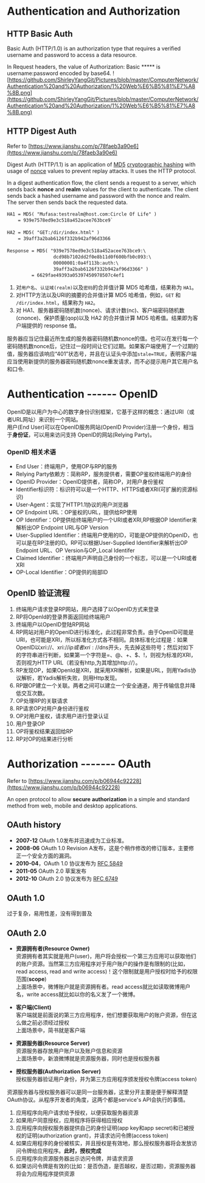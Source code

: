 # Authentication and Authorization

## HTTP Basic Auth

Basic Auth (HTTP/1.0) is an authorization type that requires a verified username and password to access a data resource.

In Request headers, the value of Authorization: Basic ***** is username:password encoded by base64.
![https://github.com/ShirleyYangGit/Pictures/blob/master/ComputerNetwork/Authentication%20and%20Authorization/1%20Web%E6%B5%81%E7%A8%8B.png](https://github.com/ShirleyYangGit/Pictures/blob/master/ComputerNetwork/Authentication%20and%20Authorization/1%20Web%E6%B5%81%E7%A8%8B.png)

## HTTP Digest Auth

Refer to [https://www.jianshu.com/p/78faeb3a90e6](https://www.jianshu.com/p/78faeb3a90e6)

Digest Auth (HTTP/1.1) is an application of [MD5](https://en.wikipedia.org/wiki/MD5 "MD5")  [cryptographic hashing](https://en.wikipedia.org/wiki/Cryptographic_hash "Cryptographic hash") with usage of [nonce](https://en.wikipedia.org/wiki/Cryptographic_nonce "Cryptographic nonce") values to prevent replay attacks. It uses the HTTP protocol.

In a digest authentication flow, the client sends a request to a server, which sends back  **nonce**  and  **realm**  values for the client to authenticate. The client sends back a hashed username and password with the nonce and realm. The server then sends back the requested data.

```
HA1 = MD5( "Mufasa:testrealm@host.com:Circle Of Life" )
    = 939e7578ed9e3c518a452acee763bce9`

HA2 = MD5( "GET:/dir/index.html" )
    = 39aff3a2bab6126f332b942af96d3366

Response = MD5( "939e7578ed9e3c518a452acee763bce9:\
                 dcd98b7102dd2f0e8b11d0f600bfb0c093:\
                 00000001:0a4f113b:auth:\
                 39aff3a2bab6126f332b942af96d3366" )
         = 6629fae49393a05397450978507c4ef1
```
1.  对`用户名`、`认证域(realm)`以及`密码`的合并值计算 MD5 哈希值，结果称为  `HA1`。
2.  对HTTP方法以及URI的摘要的合并值计算 MD5 哈希值，例如，`GET`  和  `/dir/index.html`，结果称为  `HA2`。
3.  对 HA1、服务器密码随机数(nonce)、请求计数(nc)、客户端密码随机数(cnonce)、保护质量(qop)以及 HA2 的合并值计算 MD5 哈希值。结果即为客户端提供的 response 值。

服务器应当记住最近所生成的服务器密码随机数nonce的值。也可以在发行每一个密码随机数nonce后，记住过一段时间让它们过期。如果客户端使用了一个过期的值，服务器应该响应“401”状态号，并且在认证头中添加`stale=TRUE`，表明客户端应当使用新提供的服务器密码随机数nonce重发请求，而不必提示用户其它用户名和口令.

# Authentication ------ OpenID

  
OpenID是以用户为中心的数字身份识别框架，它基于这样的概念：通过URI（或者URL网址）来识别一个网站。  
用户(End User)可以在OpenID服务网站(OpenID Provider)注册一个身份，相当于**身份证**，可以用来访问支持 OpenID的网站(Relying Party)。

### OpenID 相关术语

  

-   End User：终端用户，使用OP与RP的服务
-   Relying Party依赖方：简称RP，服务提供者，需要OP鉴权终端用户的身份
-   OpenID Provider：OpenID提供者，简称OP，对用户身份鉴权
-   Identifier标识符：标识符可以是一个HTTP、HTTPS或者XRI(可扩展的资源标识)
-   User-Agent：实现了HTTP1.1协议的用户浏览器
-   OP Endpoint URL：OP鉴权的URL，提供给RP使用
-   OP Identifier：OP提供给终端用户的一个URI或者XRI,RP根据OP Identifier来解析出OP Endpoint URL与OP Version
-   User-Supplied Identifier：终端用户使用的ID，可能是OP提供的OpenID，也可以是在RP注册的ID。RP可以根据User-Supplied Identifier来解析出OP Endpoint URL、OP Version与OP_Local Identifer
-   Claimed Identifier：终端用户声明自己身份的一个标志，可以是一个URI或者XRI
-   OP-Local Identifier：OP提供的局部ID


## OpenID 验证流程

1.  终端用户请求登录RP网站，用户选择了以OpenID方式来登录
2.  RP将OpenId的登录界面返回给终端用户  
3.  终端用户以OpenID登陆RP网站
4.  RP网站对用户的OpenID进行标准化，此过程非常负责。由于OpenID可能是URI，也可能是XRI，所以标准化方式各不相同。具体标准化过程是：如果OpenID以xri://、xri://$ip或者xri://$dns开头，先去掉这些符号；然后对如下的字符串进行判断，如果第一个字符是=、@、+、$、!，则视为标准的XRI，否则视为HTTP URL（若没有http,为其增加http://）。
5.  RP发现OP，如果OpenId是XRI，就采用XRI解析，如果是URL，则用Yadis协议解析，若Yadis解析失败，则用Http发现。
6.  RP跟OP建立一个关联。两者之间可以建立一个安全通道，用于传输信息并降低交互次数。
7.  OP处理RP的关联请求
8.  RP请求OP对用户身份进行鉴权
9.  OP对用户鉴权，请求用户进行登录认证
10.  用户登录OP
11.  OP将鉴权结果返回给RP
12.  RP对OP的结果进行分析
    
# Authorization ------- OAuth
Refer to [https://www.jianshu.com/p/b06944c92228](https://www.jianshu.com/p/b06944c92228)

An open protocol to allow **secure**  **authorization** in a simple and standard method from web, mobile and desktop applications.

## OAuth history

-   **2007-12**  OAuth 1.0发布并迅速成为工业标准。
-   **2008-06**  OAuth 1.0 Revision A发布，这是个稍作修改的修订版本，主要修正一个安全方面的漏洞。
-   **2010-04**，OAuth 1.0 协议发布为  [RFC 5849](https://link.jianshu.com/?t=http://www.rfcreader.com/#rfc5849)
-   **2011-05**  OAuth 2.0 草案发布
-   **2012-10**  OAuth 2.0 协议发布为  [RFC 6749](https://link.jianshu.com/?t=http://www.rfcreader.com/#rfc6749)

## OAuth 1.0

过于复杂，易用性差，没有得到普及

## OAuth 2.0

-   **资源拥有者(Resource Owner)**  
    资源拥有者其实就是用户(user)，用户将会授权一个第三方应用可以获取他们的账户资源。当然第三方应用程序对于用户账户的操作是有限制的(比如，read access, read and write access)！这个限制就是用户授权时给予的权限范围(**scope**)  
    上面场景中，微博账户就是资源拥有者。read access就比如读取微博用户名，write access就比如以你的名义发了一个微博。
    
-   **客户端(Client)**  
    客户端就是前面说的第三方应用程序，他们想要获取用户的账户资源，但在这么做之前必须经过授权  
    上面场景中，简书就是客户端
    
-   **资源服务器(Resource Server)**  
    资源服务器存放用户账户以及账户信息和资源  
    上面场景中，新浪微博就是资源服务器，同时也是授权服务器
    
-   **授权服务器(Authorization Server)**  
    授权服务器验证用户身份，并为第三方应用程序颁发授权令牌(access token)
    
资源服务器与授权服务器可以是同一台服务器，这里分开主要是便于解释清楚OAuth协议。从程序开发者的角度，这两个都是service's API会执行的事情。

1.  应用程序向用户请求给予授权，以便获取服务器资源
2.  如果用户同意授权，应用程序将获得相应授权
3.  应用程序向授权服务器提供自己的身份证明(app key和app secret)和已被授权的证明(authorization grant)，并请求访问令牌(access token)
4.  如果应用程序的身份被核实，并且授权是有效地，那么授权服务器将会发放访问令牌给应用程序。**此时，授权完成**
5.  应用程序向资源服务器出示访问令牌，并请求资源
6.  如果访问令牌是有效的(比如：是否伪造，是否越权，是否过期)，资源服务器将会为应用程序提供资源
<!--stackedit_data:
eyJoaXN0b3J5IjpbLTIwMDc0ODk3MDMsMTgxOTcxODMzOSwtMz
QxMjI4NzNdfQ==
-->